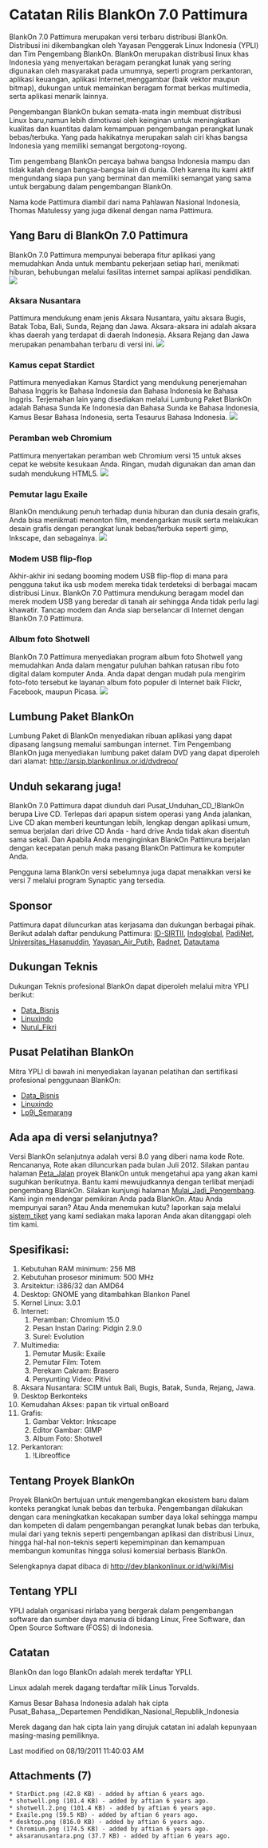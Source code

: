 # Catatan Rilis BlankOn 7.0 Pattimura

BlankOn 7.0 Pattimura merupakan versi terbaru distribusi BlankOn. Distribusi ini dikembangkan oleh Yayasan Penggerak Linux Indonesia (YPLI) dan Tim
Pengembang BlankOn. BlankOn merupakan distribusi linux khas Indonesia yang menyertakan beragam perangkat lunak yang sering digunakan oleh masyarakat pada
umumnya, seperti program perkantoran, aplikasi keuangan, aplikasi Internet,menggambar (baik vektor maupun bitmap), dukungan untuk memainkan beragam format
berkas multimedia, serta aplikasi menarik lainnya.

Pengembangan BlankOn bukan semata-mata ingin membuat distribusi Linux baru,namun lebih dimotivasi oleh keinginan untuk meningkatkan kualitas dan kuantitas
dalam kemampuan pengembangan perangkat lunak bebas/terbuka. Yang pada hakikatnya merupakan salah ciri khas bangsa Indonesia yang memiliki semangat
bergotong-royong.

Tim pengembang BlankOn percaya bahwa bangsa Indonesia mampu dan tidak kalah dengan bangsa-bangsa lain di dunia. Oleh karena itu kami aktif mengundang siapa
pun yang berminat dan memiliki semangat yang sama untuk bergabung dalam pengembangan BlankOn.

Nama kode Pattimura diambil dari nama Pahlawan Nasional Indonesia, Thomas Matulessy yang juga dikenal dengan nama Pattimura.

## Yang Baru di BlankOn 7.0 Pattimura
BlankOn 7.0 Pattimura mempunyai beberapa fitur aplikasi yang memudahkan Anda untuk membantu pekerjaan setiap hari, menikmati hiburan, behubungan melalui
fasilitas internet sampai aplikasi pendidikan.
![](http://dev.blankonlinux.or.id/raw-attachment/wiki/7/CatatanRilis/desktop.png)

### Aksara Nusantara
Pattimura mendukung enam jenis Aksara Nusantara, yaitu aksara Bugis, Batak Toba, Bali, Sunda, Rejang dan Jawa. Aksara-aksara ini adalah aksara khas daerah
yang terdapat di daerah Indonesia. Aksara Rejang dan Jawa merupakan penambahan terbaru di versi ini.
![](http://dev.blankonlinux.or.id/raw-attachment/wiki/7/CatatanRilis/aksaranusantara.png)

### Kamus cepat Stardict
Pattimura menyediakan Kamus Stardict yang mendukung penerjemahan Bahasa Inggris ke Bahasa Indonesia dan Bahasa Indonesia ke Bahasa Inggris. Terjemahan lain
yang disediakan melalui Lumbung Paket BlankOn adalah Bahasa Sunda Ke Indonesia dan Bahasa Sunda ke Bahasa Indonesia, Kamus Besar Bahasa Indonesia, serta
Tesaurus Bahasa Indonesia.
![](http://dev.blankonlinux.or.id/raw-attachment/wiki/7/CatatanRilis/StarDict.png)

### Peramban web Chromium
Pattimura menyertakan peramban web Chromium versi 15 untuk akses cepat ke website kesukaan Anda. Ringan, mudah digunakan dan aman dan sudah mendukung
HTML5.
![](http://dev.blankonlinux.or.id/raw-attachment/wiki/7/CatatanRilis/Chromium.png)

### Pemutar lagu Exaile
BlankOn mendukung penuh terhadap dunia hiburan dan dunia desain grafis, Anda bisa menikmati menonton film, mendengarkan musik serta melakukan desain grafis
dengan perangkat lunak bebas/terbuka seperti gimp, Inkscape, dan sebagainya.
![](http://dev.blankonlinux.or.id/raw-attachment/wiki/7/CatatanRilis/Exaile.png)

### Modem USB flip-flop
Akhir-akhir ini sedang booming modem USB flip-flop di mana para pengguna takut ika usb modem mereka tidak terdeteksi di berbagai macam distribusi Linux.
BlankOn 7.0 Pattimura mendukung beragam model dan merek modem USB yang beredar di tanah air sehingga Anda tidak perlu lagi khawatir. Tancap modem dan Anda
siap berselancar di Internet dengan BlankOn 7.0 Pattimura.

### Album foto Shotwell
BlankOn 7.0 Pattimura menyediakan program album foto Shotwell yang memudahkan Anda dalam mengatur puluhan bahkan ratusan ribu foto digital dalam komputer
Anda. Anda dapat dengan mudah pula mengirim foto-foto tersebut ke layanan album foto populer di Internet baik Flickr, Facebook, maupun Picasa.
![](http://dev.blankonlinux.or.id/raw-attachment/wiki/7/CatatanRilis/shotwell.png)

## Lumbung Paket BlankOn
Lumbung Paket di BlankOn menyediakan ribuan aplikasi yang dapat dipasang langsung memalui sambungan internet. Tim Pengembang BlankOn juga menyediakan lumbung paket dalam DVD yang dapat diperoleh dari alamat: ​http://arsip.blankonlinux.or.id/dvdrepo/

## Unduh sekarang juga!
BlankOn 7.0 Pattimura dapat diunduh dari ​Pusat_Unduhan_CD_!BlankOn berupa Live CD. Terlepas dari apapun sistem operasi yang Anda jalankan, Live CD akan
memberi keuntungan lebih, lengkap dengan aplikasi umum, semua berjalan dari drive CD Anda - hard drive Anda tidak akan disentuh sama sekali. Dan Apabila
Anda menginginkan BlankOn Pattimura berjalan dengan kecepatan penuh maka pasang BlankOn Pattimura ke komputer Anda.

Pengguna lama BlankOn versi sebelumnya juga dapat menaikkan versi ke versi 7 melalui program Synaptic yang tersedia.

## Sponsor
Pattimura dapat diluncurkan atas kerjasama dan dukungan berbagai pihak. Berikut adalah daftar pendukung Pattimura:
​[ID-SIRTII](http://www.idsirtii.or.id/), ​[Indoglobal](http://www.indoglobal.com/), ​[PadiNet](http://www.padinet.com/), [​Universitas_Hasanuddin](http://www.unhas.ac.id/), [​Yayasan_Air_Putih](http://www.airputih.or.id/), ​[Radnet](http://www.rad.net.id/), [​Datautama](http://datautama.net.id/)

## Dukungan Teknis
Dukungan Teknis profesional BlankOn dapat diperoleh melalui mitra YPLI berikut:
   * [​Data_Bisnis](http://www.databisnis.com/)
   * ​[Linuxindo](http://www.linuxindo.com/)
   * ​[Nurul_Fikri](http://www.nurulfikri.com/)

## Pusat Pelatihan BlankOn
Mitra YPLI di bawah ini menyediakan layanan pelatihan dan sertifikasi profesional penggunaan BlankOn:
   * [​Data_Bisnis](http://www.databisnis.com/)
   * ​[Linuxindo](http://www.linuxindo.com/)
   * [​Lp9i_Semarang](http://www.seamrang.lp3i.ac.id/)

## Ada apa di versi selanjutnya?
Versi BlankOn selanjutnya adalah versi 8.0 yang diberi nama kode Rote. Rencananya, Rote akan diluncurkan pada bulan Juli 2012.
Silakan pantau halaman ​​[Peta_Jalan](http://dev.blankonlinux.or.id/wiki/PetaJalan) proyek BlankOn untuk mengetahui apa yang akan kami suguhkan berikutnya. Bantu kami mewujudkannya dengan terlibat menjadi pengembang BlankOn. Silakan kunjungi halaman ​[Mulai_Jadi_Pengembang](http://dev.blankonlinux.or.id/wiki/Memulai). Kami ingin mendengar pemikiran Anda pada BlankOn. Atau Anda mempunyai saran? Atau Anda menemukan kutu? laporkan saja melalui ​[​sistem_tiket](http://dev.blankonlinux.or.id/report) yang kami sediakan maka laporan Anda akan ditanggapi oleh tim kami.

## Spesifikasi:
   1. Kebutuhan RAM minimum: 256 MB
   2. Kebutuhan prosesor minimum: 500 MHz
   3. Arsitektur: i386/32 dan AMD64
   4. Desktop: GNOME yang ditambahkan Blankon Panel
   5. Kernel Linux: 3.0.1
   6. Internet:
         1. Peramban: Chromium 15.0
         2. Pesan Instan Daring: Pidgin 2.9.0
         3. Surel: Evolution
   7. Multimedia:
         1. Pemutar Musik: Exaile
         2. Pemutar Film: Totem
         3. Perekam Cakram: Brasero
         4. Penyunting Video: Pitivi
   8. Aksara Nusantara: SCIM untuk Bali, Bugis, Batak, Sunda, Rejang, Jawa.
   9. Desktop Berkonteks
  10. Kemudahan Akses: papan tik virtual onBoard
  11. Grafis:
         1. Gambar Vektor: Inkscape
         2. Editor Gambar: GIMP
         3. Album Foto: Shotwell
  12. Perkantoran:
         1. !Libreoffice

## Tentang Proyek BlankOn
Proyek BlankOn bertujuan untuk mengembangkan ekosistem baru dalam konteks perangkat lunak bebas dan terbuka. Pengembangan dilakukan dengan cara meningkatkan kecakapan sumber daya lokal sehingga mampu dan kompeten di dalam pengembangan perangkat lunak bebas dan terbuka, mulai dari yang teknis seperti pengembangan aplikasi dan distribusi Linux, hingga hal-hal non-teknis seperti kepemimpinan dan kemampuan membangun komunitas hingga solusi komersial berbasis
BlankOn.

Selengkapnya dapat dibaca di ​http://dev.blankonlinux.or.id/wiki/Misi

## Tentang YPLI
YPLI adalah organisasi nirlaba yang bergerak dalam pengembangan software dan sumber daya manusia di bidang Linux, Free Software, dan Open Source Software
(FOSS) di Indonesia.

## Catatan
BlankOn dan logo BlankOn adalah merek terdaftar YPLI.

Linux adalah merek dagang terdaftar milik Linus Torvalds.

Kamus Besar Bahasa Indonesia adalah hak cipta ​Pusat_Bahasa,_Departemen Pendidikan_Nasional_Republik_Indonesia

Merek dagang dan hak cipta lain yang dirujuk catatan ini adalah kepunyaan masing-masing pemiliknya.

Last modified on 08/19/2011 11:40:03 AM

## Attachments (7)
    * StarDict.png​ (42.8 KB) - added by aftian 6 years ago.
    * shotwell.png​ (101.4 KB) - added by aftian 6 years ago.
    * shotwell.2.png​ (101.4 KB) - added by aftian 6 years ago.
    * Exaile.png​ (59.5 KB) - added by aftian 6 years ago.
    * desktop.png​ (816.0 KB) - added by aftian 6 years ago.
    * Chromium.png​ (174.5 KB) - added by aftian 6 years ago.
    * aksaranusantara.png​ (37.7 KB) - added by aftian 6 years ago.

